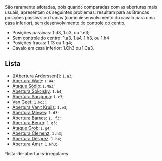 São raramente adotadas, pois quando comparadas com as aberturas mais usuais, apresentam os seguintes problemas: resultam para as Brancas posições passivas ou fracas (como desenvolvimento do cavalo para uma casa inferior), sem desenvolvimento do controle do centro.

- Posições passivas: 1.d3, 1.c3, ou 1.e3;
- Sem controle do centro: 1.a3, 1.a4, 1.h3, ou 1.h4
- Posições fracas: 1.f3 ou 1.g4;
- Cavalo em casa inferior: 1.Ch3 ou 1.Ca3.
## Lista
- [[Abertura Anderssen]]: `1.a3`;
- [Abertura Ware](_insight/Abertura%20Ware.md): `1.a4`;
- [Ataque Sódio](_insight/Ataque%20Sódio.md): `1.Na3`;
- [Abertura Sokolsky](_insight/Abertura%20Sokolsky.md): `1.b4`;
- [Abertura Saragoça](_insight/Abertura%20Saragoça.md): `1.c3`;
- [Van Geet](Van%20Geet.md): `1.Nc3`;
- [Abertura Van't Kruijs](_insight/Abertura%20Van't%20Kruijs.md): `1.e3`;
- [Abertura Mieses](_insight/Abertura%20Mieses.md): `1.d3`;
- [Abertura Barnes](_insight/Abertura%20Barnes.md): `1. f3`;
- [Abertura Benko](_insight/Abertura%20Benko.md): `1.g3`;
- [Ataque Grob](_insight/Ataque%20Grob.md): `1.g4`;
- [Abertura Clemenz](_insight/Abertura%20Clemenz.md): `1.h3`;
- [Abertura Desprez](_insight/Abertura%20Desprez.md): `1.h4`;
- [Abertura Amar](_insight/Abertura%20Amar.md): `1.Nh3`;

^lista-de-aberturas-irregulares

